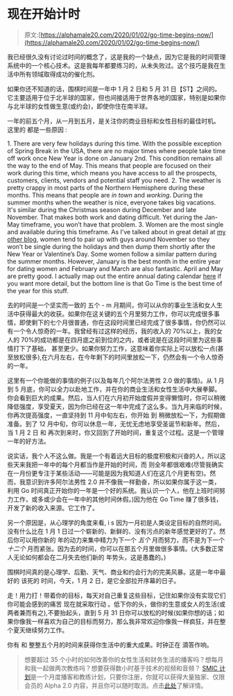 # 现在开始计时

> 原文:[https://alphamale20.com/2020/01/02/go-time-begins-now/](https://alphamale20.com/2020/01/02/go-time-begins-now/)

我已经很久没有讨论过时间的概念了，这是我的一个缺点，因为它是我的时间管理系统中的一个核心技术。这是我每年都要练习的，从未失败过。这个技巧是我在生活中所有领域取得成功的催化剂。

如果你还不知道的话，围棋时间是一年中 1 月 2 日和 5 月 31 日【ST】之间的。它主要适用于位于北半球的国家，但也间接适用于世界各地的国家，特别是如果你与北半球的女性做生意(或约会)，即使你住在南半球。

一年的前五个月，从一月到五月，是关注你的商业目标和女性目标的最佳时机。 这里的 都是一些原因 :

1\. There are very few holidays during this time. With the possible exception of Spring Break in the USA, there are no major times where people take time off work once New Year is done on January 2nd. This condition remains all the way to the end of May. This means that people are focused on their work during this time, which means you have access to all the prospects, customers, clients, vendors and potential staff you need. 2\. The weather is pretty crappy in most parts of the Northern Hemisphere during these months. This means that people are *in town* and *working*. During the summer months when the weather is nice, everyone takes big vacations. It's similar during the Christmas season during December and late November. That makes both work and dating difficult. Yet during the Jan-May timeframe, you won’t have that problem. 3\. Women are the most single and available during this timeframe. As I’ve talked about in great detail at [my other blog](http://www.blackdragonblog.com), women tend to pair up with guys around November so they won’t be single during the holidays and then dump them shortly after the New Year or Valentine’s Day. Some women follow a similar pattern during the summer months. However, January is the best month in the entire year for dating women and February and March are also fantastic. April and May are pretty good. I actually map out the entire annual dating calendar [here](https://blackdragonblog.com/2017/10/16/12-months-relate-dating-relationships/) if you want more detail, but the bottom line is that Go Time is the best time of the year for this stuff.

去的时间是一个坚实而一致的 五个 - m 月期间，你可以从你的事业生活和女人生活中获得最大的收获。如果你在这关键的五个月里努力工作，你可以完成很多事情，即使剩下的七个月很普通，你在这段时间里已经完成了很多事情，你仍然可以有一个令人惊奇的一年。我曾经有过这样的经历，我的收入的 70%以上，我的女人的 70%的成功都是在四月底之前到位的之内，或者说是在这段时间里为这些事情打下了基础， 甚至更少。如果你努力工作，这意味着你实际上可以放松一点(甚至放松很多),在六月左右，在今年剩下的时间里放松一下，仍然会有一个令人惊奇的一年。

这里有一个你能做的事情的例子(以及每年几个阿尔法男性 2.0 做的事情)。从 1 月到 5 月底，你可以全力以赴地工作，并在你的商业生活和女性生活中大展拳脚。你会看到巨大的成果。然后，当人们在六月初开始度假并变得懒惰时，你可以稍微降低强度，享受夏天，因为你已经在这一年中完成了这么多。当九月来临的时候，你再次提高强度，一直坚持到 11 月中旬左右，你开始 到 稍微放松一下，为假期做准备。到了 12 月中旬，你可以休息一年，无忧无虑地享受圣诞节和新年。然后，当 1 月 2 日 和 再次到来时，你又回到了开始时间，重复这个过程。这是一个管理一年的好方法。

说实话，我个人不这么做。我是一个有着远大目标的极度积极和兴奋的人，所以这些天来我把一年中的每个月都当作是开始的时间，而 则全年都很艰难(尽管我确实在一月份更专注于某些活动——可能是因为我知道人们在这几个月更有空)。然而，我意识到许多阿尔法男性 2.0 并不像我一样勤奋，所以如果你属于这一类，利用 Go 时间真正开始你的一年是一个好的系统。我认识一个人，他在上班时间努力工作，或多或少会在一年中的其他时间休假。)因为他在 Go Time 赚了很多钱，开发了新的收入来源。它工作了。

另一个原因是，从心理学的角度来看, i s 因为一月初是人类设定目标的自然时间。没有什么比在 1 月 1 日过一个崭新的、新鲜的、没有污点的新年感觉更好的了。然后你可以用你新的 年的动力来集中精力为下一个 *五个* 月而努力，而不是为下一个 *十二个* 月而紧张。因为去的时间，你可以在那五个月里做很多事情。(大多数正常人无论如何都会在二月失去他们新的 年势头，这是愚蠢的。)

围棋时间真的是心理学、后勤、天气、商业和约会行为的完美风暴。这是一年中最好的 该死的 时间，今天，1 月 2 日，是它全部拉开序幕的日子。

走！用力打！带着你的目标，每天对自己重复这些目标，记住如果你没有实现它们你可能会感到的痛苦 现在就采取行动 。低下你的头，做你的生意或女人的生活(或两者兼而有之),不要抬起头，直到 5 月 31 日你可以放松的时候(如果你想的话；如果你像我一样喜欢为自己的目标而努力，那么我非常欢迎你像我一样疯狂，并在整个夏天继续努力工作。

你有 和 整整五个月的时间来获得你生活中的重大成果。时钟正在 滴答作响。

> 想要超过 35 个小时的如何改善你的女性生活和财务生活的播客吗？想每月和我一起做两次教练吗？想要获得数小时基于技术的视频和音频？ [SMIC 计划](https://alphamale20.kartra.com/page/vIL17)是一个月度播客和教练计划，只要你注册，你就可以获得大量独家、仅限会员的 Alpha 2.0 内容，并且你可以随时取消。点击[此处](https://alphamale20.kartra.com/page/vIL17)了解详情。